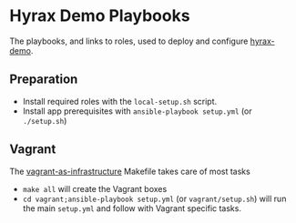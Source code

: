 Hyrax Demo Playbooks
====================

The playbooks, and links to roles, used to deploy and configure [hyrax-demo][hd].

Preparation
-----------

* Install required roles with the `local-setup.sh` script.
* Install app prerequisites with `ansible-playbook setup.yml` (or `./setup.sh`)

Vagrant
-------

The [vagrant-as-infrastructure][v] Makefile takes care of most tasks

* `make all` will create the Vagrant boxes
* `cd vagrant;ansible-playbook setup.yml` (or `vagrant/setup.sh`) will run the main `setup.yml` and follow with Vagrant specific tasks.

[hd]: https://github.com/ucsdlib/hyrax-demo "A repository for testing hyrax releases"
[v]: https://github.com/jhriv/vagrant-as-infrastructure
